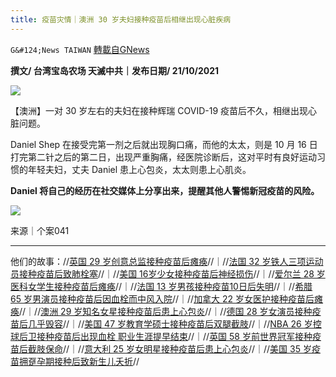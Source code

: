 ```yaml
---
title: 疫苗灾情｜澳洲 30 岁夫妇接种疫苗后相继出现心脏疾病
---
```

`G&#124;News TAIWAN` [轉載自GNews](https://gnews.org/zh-hans/1607321/)

**撰文/ 台湾宝岛农场 天滅中共｜发布日期/ 21/10/2021**

![](https://assets.gnews.org/wp-content/uploads/2021/10/New-Looks-In-Autumn-Style123445_1.jpg)

【澳洲】一对 30 岁左右的夫妇在接种辉瑞 COVID-19 疫苗后不久，相继出现心脏问题。

Daniel Shep 在接受完第一剂之后就出现胸口痛，而他的太太，则是 10 月 16 日打完第二针之后的第二日，出现严重胸痛，经医院诊断后，这对平时有良好运动习惯的年轻夫妇，丈夫 Daniel 患上心包炎，太太则患上心肌炎。

**Daniel 将自己的经历在社交媒体上分享出来，提醒其他人警惕新冠疫苗的风险。**

![](https://assets.gnews.org/wp-content/uploads/2021/10/41-1.jpg)

来源｜个案041

* * *

他们的故事：//[英国 29 岁创意总监接种疫苗后瘫痪](https://gnews.org/zh-hans/1568652/)//｜//[法国 32 岁铁人三项运动员接种疫苗后致肺栓塞](https://gnews.org/zh-hans/1570258/)//｜//[美国 16岁少女接种疫苗后神经损伤](https://gnews.org/zh-hans/1572298/)//｜//[爱尔兰 28 岁医科女学生接种疫苗后瘫痪](https://gnews.org/zh-hans/1574393/)//｜//[法国 13 岁男孩接种疫苗10日后失明](https://gnews.org/zh-hans/1578815/)//｜//[希腊 65 岁男演员接种疫苗后因血栓而中风入院](https://gnews.org/zh-hans/1579390/)//｜//[加拿大 22 岁女医护接种疫苗后瘫痪](https://gnews.org/zh-hans/1580961/)//｜//[澳洲 29 岁知名女星接种疫苗后患上心包炎](https://gnews.org/zh-hans/1585160/)//｜//[德国 28 岁女演员接种疫苗后几乎毁容](https://gnews.org/zh-hans/1585176/)//｜//[美国 47 岁教育学硕士接种疫苗后双腿截肢](https://gnews.org/zh-hans/1589436/)//｜//[NBA 26 岁控球后卫接种疫苗后出现血栓 职业生涯提早结束](https://gnews.org/zh-hans/1593082/)//｜//[英国 58 岁前世界冠军接种疫苗后截肢保命](https://gnews.org/zh-hans/1599126/)//｜//[意大利 25 岁女明星接种疫苗后患上心包炎](https://gnews.org/zh-hans/1601146/)//｜//[美国 35 岁疫苗拥趸孕期接种后致新生儿夭折](https://gnews.org/zh-hans/1605744/)//
